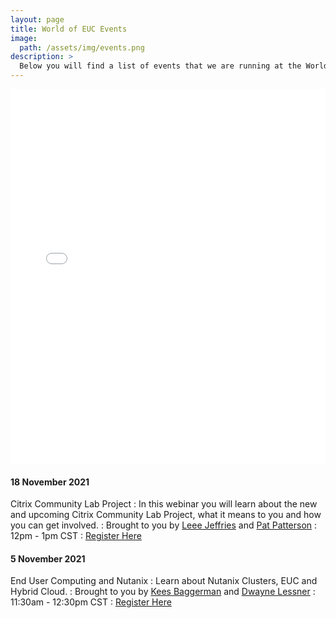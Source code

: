 ```yaml
---
layout: page
title: World of EUC Events
image: 
  path: /assets/img/events.png
description: >
  Below you will find a list of events that we are running at the World of EUC along with the registration link and post event recording.
---
```


<iframe src="/euctimeline/index.html" width='100%' height='600' frameborder='0'></iframe>

####  18 November 2021
Citrix Community Lab Project
: In this webinar you will learn about the new and upcoming Citrix Community Lab Project, what it means to you and how you can get involved.
: Brought to you by [Leee Jeffries](https://twitter.com/leeejeffries) and [Pat Patterson](https://twitter.com/metadaddy)
: 12pm - 1pm CST
: [Register Here](https://us06web.zoom.us/webinar/register/WN_uU24PP12TvehCmYDQYpbYA) 

####  5 November 2021
End User Computing and Nutanix
: Learn about Nutanix Clusters, EUC and Hybrid Cloud.
: Brought to you by [Kees Baggerman](https://twitter.com/KBaggerman) and [Dwayne Lessner](https://twitter.com/dlink7)
: 11:30am - 12:30pm CST
: [Register Here](https://us06web.zoom.us/webinar/register/WN_wQ10ofulSwmZuPKRivHr2A) 
